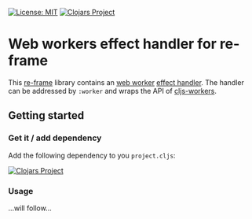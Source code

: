 [![License: MIT](https://img.shields.io/badge/License-MIT-yellow.svg)](https://github.com/jtkDvlp/re-frame-worker-fx/blob/master/LICENSE)
[![Clojars Project](https://img.shields.io/clojars/v/re-frame-worker-fx.svg)](https://clojars.org/re-frame-worker-fx)

# Web workers effect handler for re-frame

This [re-frame](https://github.com/Day8/re-frame) library contains an [web worker](https://developer.mozilla.org/en-US/docs/Web/API/Web_Workers_API/Using_web_workers) [effect handler](https://github.com/Day8/re-frame/tree/develop/docs). The handler can be addressed by `:worker` and wraps the API of [cljs-workers](https://github.com/jtkDvlp/cljs-workers).

## Getting started

### Get it / add dependency

Add the following dependency to you `project.cljs`:

[![Clojars Project](https://img.shields.io/clojars/v/re-frame-worker-fx.svg)](https://clojars.org/re-frame-worker-fx)

### Usage

...will follow...
